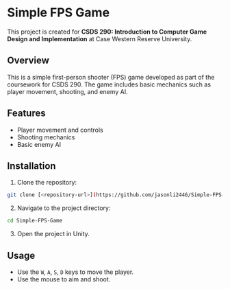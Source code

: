 # Simple FPS Game

This project is created for **CSDS 290: Introduction to Computer Game Design and Implementation** at Case Western Reserve University.

## Overview

This is a simple first-person shooter (FPS) game developed as part of the coursework for CSDS 290. The game includes basic mechanics such as player movement, shooting, and enemy AI.

## Features

- Player movement and controls
- Shooting mechanics
- Basic enemy AI

## Installation

1. Clone the repository:

```sh
git clone [<repository-url>](https://github.com/jasonli2446/Simple-FPS-Game)
```

2. Navigate to the project directory:

```sh
cd Simple-FPS-Game
```

3. Open the project in Unity.
## Usage

- Use the `W`, `A`, `S`, `D` keys to move the player.
- Use the mouse to aim and shoot.
